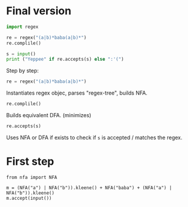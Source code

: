 # Final version

```python
import regex

re = regex("(a|b)*baba(a|b)*")
re.complile() 

s = input()
print ("Yeppee" if re.accepts(s) else ":'(")
```

Step by step:

```python
re = regex("(a|b)*baba(a|b)*")
```

Instantiates regex objec, parses "regex-tree", builds NFA.

```python
re.complile() 
```
Builds equivalent DFA. (minimizes)

```python
re.accepts(s)
```
Uses NFA or DFA if exists to check if `s` is accepted / matches the regex.

# First step

```python3
from nfa import NFA

m = (NFA("a") | NFA("b")).kleene() + NFA("baba") + (NFA("a") | NFA("b")).kleene()
m.accept(input())
```





